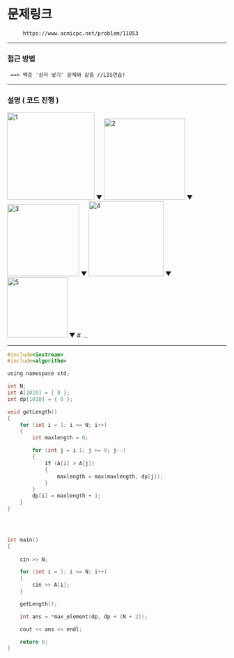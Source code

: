 
# 문제링크

         https://www.acmicpc.net/problem/11053
      
--------------------------------------------------------------------------------------------------

### 접근 방법

     ==> 백준 '상자 넣기' 문제와 같음 //LIS연습!
     
--------------------------------------------------------------------------------------------------

### 설명 ( 코드 진행 )


<img width="200" alt="1" src="https://user-images.githubusercontent.com/29946480/70213469-c06d6600-177c-11ea-8ee5-0031e20f8b35.PNG">
     ▼
<img width="186" alt="2" src="https://user-images.githubusercontent.com/29946480/70213470-c06d6600-177c-11ea-8459-f3ac02dc2f4f.PNG">
     ▼
<img width="165" alt="3" src="https://user-images.githubusercontent.com/29946480/70213472-c105fc80-177c-11ea-8a4f-a92fcd6b2146.PNG">
     ▼
<img width="172" alt="4" src="https://user-images.githubusercontent.com/29946480/70213473-c105fc80-177c-11ea-8277-6f3f68085585.PNG">
     ▼
<img width="138" alt="5" src="https://user-images.githubusercontent.com/29946480/70213475-c105fc80-177c-11ea-9152-a5cda4258f16.PNG">
     ▼
#   ...

--------------------------------------------------------------------------------------------------


```c
#include<iostream>
#include<algorithm>

using namespace std;

int N;
int A[1010] = { 0 };
int dp[1010] = { 0 };

void getLength()
{
	for (int i = 1; i <= N; i++)
	{
		int maxlength = 0;

		for (int j = i-1; j >= 0; j--)
		{
			if (A[i] > A[j])
			{
				maxlength = max(maxlength, dp[j]);
			}
		}
		dp[i] = maxlength + 1;
	}
}




int main()
{
	
	cin >> N;

	for (int i = 1; i <= N; i++)
	{
		cin >> A[i];
	}

	getLength();

	int ans = *max_element(dp, dp + (N + 2));

	cout << ans << endl;

	return 0;
}
```
